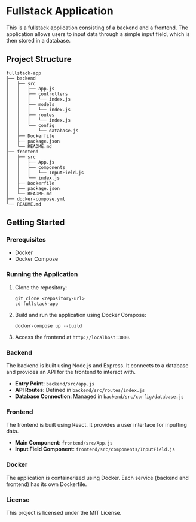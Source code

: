 # Fullstack Application

This is a fullstack application consisting of a backend and a frontend. The application allows users to input data through a simple input field, which is then stored in a database.

## Project Structure

```
fullstack-app
├── backend
│   ├── src
│   │   ├── app.js
│   │   ├── controllers
│   │   │   └── index.js
│   │   ├── models
│   │   │   └── index.js
│   │   ├── routes
│   │   │   └── index.js
│   │   └── config
│   │       └── database.js
│   ├── Dockerfile
│   ├── package.json
│   └── README.md
├── frontend
│   ├── src
│   │   ├── App.js
│   │   ├── components
│   │   │   └── InputField.js
│   │   └── index.js
│   ├── Dockerfile
│   ├── package.json
│   └── README.md
├── docker-compose.yml
└── README.md
```

## Getting Started

### Prerequisites

- Docker
- Docker Compose

### Running the Application

1. Clone the repository:
   ```
   git clone <repository-url>
   cd fullstack-app
   ```

2. Build and run the application using Docker Compose:
   ```
   docker-compose up --build
   ```

3. Access the frontend at `http://localhost:3000`.

### Backend

The backend is built using Node.js and Express. It connects to a database and provides an API for the frontend to interact with.

- **Entry Point**: `backend/src/app.js`
- **API Routes**: Defined in `backend/src/routes/index.js`
- **Database Connection**: Managed in `backend/src/config/database.js`

### Frontend

The frontend is built using React. It provides a user interface for inputting data.

- **Main Component**: `frontend/src/App.js`
- **Input Field Component**: `frontend/src/components/InputField.js`

### Docker

The application is containerized using Docker. Each service (backend and frontend) has its own Dockerfile.

### License

This project is licensed under the MIT License.